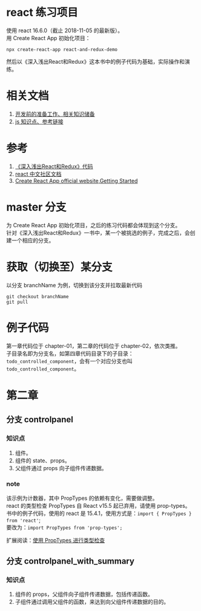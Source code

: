 # react 练习项目
使用 react 16.6.0（截止 2018-11-05 的最新版）。      
用 Create React App 初始化项目：  
```
npx create-react-app react-and-redux-demo
```
然后以《深入浅出React和Redux》这本书中的例子代码为基础，实际操作和演练。

# 相关文档
1. [开发前的准备工作、相关知识储备](./doc/prepare.md)
1. [js 知识点、参考链接](./doc/js.md)

# 参考
1. [《深入浅出React和Redux》代码](https://github.com/mocheng/react-and-redux)
1. [react 中文社区文档](https://react.docschina.org/docs/hello-world.html)
1. [Create React App official website,Getting Started](https://facebook.github.io/create-react-app/docs/getting-started)

# master 分支
为 Create React App 初始化项目，之后的练习代码都会体现到这个分支。  
针对《深入浅出React和Redux》一书中，某一个被挑选的例子，完成之后，会创建一个相应的分支。  

# 获取（切换至）某分支
以分支 branchName 为例，切换到该分支并拉取最新代码
```
git checkout branchName
git pull
```

# 例子代码
第一章代码位于 chapter-01，第二章的代码位于  chapter-02，依次类推。  
子目录名即为分支名，如第四章代码目录下的子目录：`todo_controlled_component`，会有一个对应分支也叫 `todo_controlled_component`。

# 第二章
## 分支 controlpanel
### 知识点
1. 组件。
1. 组件的 state、props。
1. 父组件通过 props 向子组件传递数据。

### note
该示例为计数器，其中 PropTypes 的依赖有变化，需要做调整。  
react 的类型检查 PropTypes 自 React v15.5 起已弃用，请使用 prop-types。  
书中的例子代码，使用的 react 是 15.4.1，使用方式是：`import { PropTypes } from 'react'`;    
要改为：`import PropTypes from 'prop-types';`

扩展阅读：[使用 PropTypes 进行类型检查](https://react.docschina.org/docs/typechecking-with-proptypes.html)

## 分支 controlpanel_with_summary
### 知识点
1. 组件的 props，父组件向子组件传递数据，包括传递函数。
1. 子组件通过调用父组件的函数，来达到向父组件传递数据的目的。
